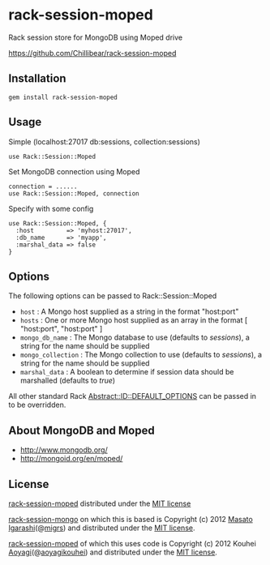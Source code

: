 rack-session-moped
==================

Rack session store for MongoDB using Moped drive

<https://github.com/Chillibear/rack-session-moped>

## Installation

    gem install rack-session-moped

## Usage

Simple (localhost:27017 db:sessions, collection:sessions)

    use Rack::Session::Moped

Set MongoDB connection using Moped

    connection = ......
    use Rack::Session::Moped, connection

Specify with some config

    use Rack::Session::Moped, {
      :host         => 'myhost:27017',
      :db_name      => 'myapp',
      :marshal_data => false
    }

## Options

The following options can be passed to Rack::Session::Moped 

* `host`  : A Mongo host supplied as a string in the format "host:port"
* `hosts` : One or more Mongo host supplied as an array in the format [ "host:port", "host:port" ]
* `mongo_db_name` : The Mongo database to use (defaults to _sessions_), a string for the name should be supplied
* `mongo_collection` : The Mongo collection to use (defaults to _sessions_), a string for the name should be supplied
* `marshal_data` : A boolean to determine if session data should be marshalled (defaults to _true_) 

All other standard Rack [Abstract::ID::DEFAULT_OPTIONS](http://www.rubydoc.info/github/rack/rack/Rack/Session/Abstract/ID) can be passed in to be overridden.

## About MongoDB and Moped

- <http://www.mongodb.org/>
- <http://mongoid.org/en/moped/>

## License
[rack-session-moped](https://github.com/Chillibear/rack-session-moped) distributed under the [MIT license](http://www.opensource.org/licenses/mit-license)

[rack-session-mongo](http://github.com/migrs/rack-session-mongo) on which this is based is Copyright (c) 2012 [Masato Igarashi](http://github.com/migrs)(@[migrs](http://twitter.com/migrs)) and distributed under the [MIT license](http://www.opensource.org/licenses/mit-license).

[rack-session-moped](https://github.com/aoyagikouhei/rack-session-moped) of which this uses code is Copyright (c) 2012 Kouhei [Aoyagi](http://github.com/aoyagikouhei)(@[aoyagikouhei](http://twitter.com/aoyagikouhei)) and distributed under the [MIT license](http://www.opensource.org/licenses/mit-license).
